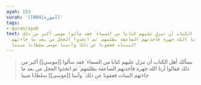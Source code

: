 ```yaml
---
ayah: 153
surah: '[[004|سورة]]'
tags:
- quran/ayah
text: يسألك أهل الكتاب أن تنزل عليهم كتابا من السماء ۚ فقد سألوا موسى أكبر من ذلك
  فقالوا أرنا الله جهرة فأخذتهم الصاعقة بظلمهم ۚ ثم اتخذوا العجل من بعد ما جاءتهم
  البينات فعفونا عن ذلك ۚ وآتينا موسى سلطانا مبينا
---
```

> يسألك أهل الكتاب أن تنزل عليهم كتابا من السماء ۚ فقد سألوا [[موسى]] أكبر من ذلك فقالوا أرنا الله جهرة فأخذتهم الصاعقة بظلمهم ۚ ثم اتخذوا العجل من بعد ما جاءتهم البينات فعفونا عن ذلك ۚ وآتينا [[موسى]] سلطانا مبينا
